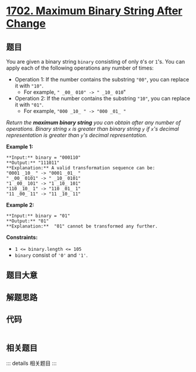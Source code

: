 # [1702. Maximum Binary String After Change](https://leetcode.com/problems/maximum-binary-string-after-change)

## 题目

You are given a binary string `binary` consisting of only `0`'s or `1`'s. You
can apply each of the following operations any number of times:

  * Operation 1: If the number contains the substring `"00"`, you can replace it with `"10"`. 
    * For example, `" _00_ 010" -> " _10_ 010`"
  * Operation 2: If the number contains the substring `"10"`, you can replace it with `"01"`. 
    * For example, `"000 _10_ " -> "000 _01_ "`

_Return the **maximum binary string** you can obtain after any number of
operations. Binary string `x` is greater than binary string `y` if `x`'s
decimal representation is greater than `y`'s decimal representation._



**Example 1:**

    
    
    **Input:** binary = "000110"
    **Output:** "111011"
    **Explanation:** A valid transformation sequence can be:
    "0001 _10_ " -> "0001 _01_ " 
    " _00_ 0101" -> " _10_ 0101" 
    "1 _00_ 101" -> "1 _10_ 101" 
    "110 _10_ 1" -> "110 _01_ 1" 
    "11 _00_ 11" -> "11 _10_ 11"
    

**Example 2:**

    
    
    **Input:** binary = "01"
    **Output:** "01"
    **Explanation:**  "01" cannot be transformed any further.
    



**Constraints:**

  * `1 <= binary.length <= 105`
  * `binary` consist of `'0'` and `'1'`.


## 题目大意

## 解题思路

## 代码

```javascript

```

## 相关题目

::: details 相关题目
:::
